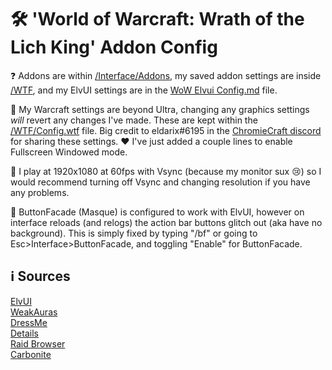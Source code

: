 # 🛠️ 'World of Warcraft: Wrath of the Lich King' Addon Config

❓ Addons are within [/Interface/Addons](https://github.com/ebears/wotlk-addon-config/tree/main/Interface/AddOns), my saved addon settings are inside [/WTF](https://github.com/ebears/wotlk-addon-config/tree/main/WTF), and my ElvUI settings are in the [WoW Elvui Config.md](https://github.com/ebears/wotlk-addon-config/blob/main/WoW%20Elvui%20Config.md) file.

🤔 My Warcraft settings are beyond Ultra, changing any graphics settings *will* revert any changes I've made. These are kept within the [/WTF/Config.wtf](https://github.com/ebears/wotlk-addon-config/tree/main/WTF/Config.wtf) file. Big credit to eldarix#6195 in the [ChromieCraft discord](https://discord.com/invite/BYtPEacERr) for sharing these settings. ❤️ I've just added a couple lines to enable Fullscreen Windowed mode. 

🌺 I play at 1920x1080 at 60fps with Vsync (because my monitor sux 😢) so I would recommend turning off Vsync and changing resolution if you have any problems.

🧹 ButtonFacade (Masque) is configured to work with ElvUI, however on interface reloads (and relogs) the action bar buttons glitch out (aka have no background). This is simply fixed by typing "/bf" or going to Esc>Interface>ButtonFacade, and toggling "Enable" for ButtonFacade.

## ℹ️ Sources

[ElvUI](https://github.com/ElvUI-WotLK/ElvUI)\
[WeakAuras](https://github.com/Bunny67/WeakAuras-WotLK)\
[DressMe](https://github.com/GetLocalPlayer/DressMe)\
[Details](https://github.com/Bunny67/Details-WotLK)\
[Raid Browser](https://github.com/Ostoic/RaidBrowser)\
[Carbonite](https://github.com/heihachi/Carbonite-3.3.5a-Remastered)

